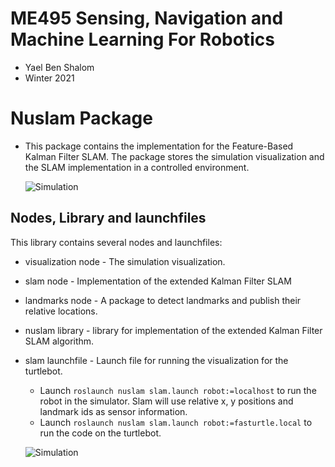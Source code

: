 # ME495 Sensing, Navigation and Machine Learning For Robotics
* Yael Ben Shalom
* Winter 2021


# Nuslam Package
* This package contains the implementation for the Feature-Based Kalman Filter SLAM. The package stores the simulation visualization and the SLAM implementation in a controlled environment.<br>


    ![Simulation](https://github.com/ME495-Navigation/assignment-YaelBenShalom/blob/master/nuslam/images/slam2.png)


## Nodes, Library and launchfiles
This library contains several nodes and launchfiles:
- visualization node - The simulation visualization.
- slam node - Implementation of the extended Kalman Filter SLAM
- landmarks node - A package to detect landmarks and publish their relative locations.


- nuslam library - library for implementation of the extended Kalman Filter SLAM algorithm.


- slam launchfile - Launch file for running the visualization for the turtlebot.
    * Launch `roslaunch nuslam slam.launch robot:=localhost` to run the robot in the simulator. Slam will use relative x, y positions and landmark ids as sensor information.
    * Launch `roslaunch nuslam slam.launch robot:=fasturtle.local` to run the code on the turtlebot.



    ![Simulation](https://github.com/ME495-Navigation/assignment-YaelBenShalom/blob/master/nuslam/images/simulation.png)